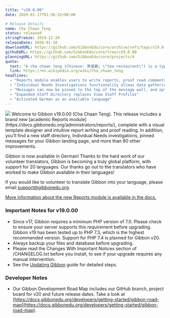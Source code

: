 ```yaml
---
title: "v19.0.00"
date: 2020-01-17T01:36:32+08:00

# Release Details
name: Cha Chaan Teng
status: released
stringFreeze: 2019-12-20
releaseDate: 2020-01-20
downloadURL: https://github.com/GibbonEdu/core/archive/refs/tags/v19.0.00.zip
githubURL: https://github.com/GibbonEdu/core/tree/v19.0.00
planningURL: https://github.com/GibbonEdu/core/projects/4
quote:
  text: "A cha chaan teng (Chinese: 茶餐廳; \"tea restaurant\") is a type of restaurant commonly found in Hong Kong, Macau and parts of Guangdong. They are known for eclectic and affordable menus, which include dishes from Hong Kong cuisine and Hong Kong-style Western cuisine."
  link: https://en.wikipedia.org/wiki/Cha_chaan_teng
headlines:
  - "Reports module enables users to write reports, proof read comments, generate PDFs, and view report archives"
  - "Individual Needs Investigations functionality allows data gathering around students with individual needs"
  - "Messages can now be pinned to the top of the message wall, and optionally displayed above the dashboard"
  - "Expanded Staff Directory replaces View Staff Profiles"
  - "Activated German as an available language"
---
```


<img src="/img/v19_reports.png" class="float-right w-full sm:w-1/3 mb-4 ml-4 mr-0 sm:-mr-10 rounded-sm border">
Welcome to Gibbon v19.0.00 (Cha Chaan Teng). This release includes a brand new [academic Reports module](https://docs.gibbonedu.org/administrators/reports/), complete with a visual template designer and intuitive report writing and proof reading. In addition, you’ll find a new staff directory, Individual Needs investigations, pinned messages for your Gibbon landing page, and more than 80 other improvements.

Gibbon is now available in German! Thanks to the hard work of our volunteer translators, Gibbon is becoming a truly global platform, with support for 20 languages. Our thanks go out to the translators who have worked to make Gibbon available in their languages!  

If you would like to volunteer to translate Gibbon into your language, please email [support@gibbonedu.org](mailto:support@gibbonedu.org).

[More information about the new Reports module is available in the docs.](https://docs.gibbonedu.org/administrators/reports/)

### Important Notes for v19.0.00

- Since v17, Gibbon requires a minimum PHP version of 7.0. Please check to ensure your server supports this requirement before upgrading. Gibbon v19 has been tested up to PHP 7.3, which is the highest recommended version. Support for PHP 7.4 is planned for Gibbon v20.
- Always backup your files and database before upgrading.
- Please read the Changes With Important Notices section of /CHANGELOG.txt before you install, to see if your upgrade requires any manual intervention.
- See the [Updating Gibbon](https://docs.gibbonedu.org/administrators/getting-started/updating-gibbon/) guide for detailed steps.

### Developer Notes

- Our Gibbon Development Road Map includes our GitHub branch, project board for v20 and future release dates. Take a look at [https://docs.gibbonedu.org/developers/getting-started/gibbon-road-map](https://docs.gibbonedu.org/developers/getting-started/gibbon-road-map).
